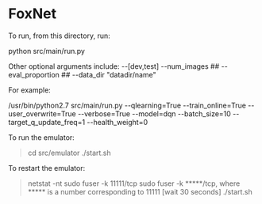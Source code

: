 # FoxNet

To run, from this directory, run:

python src/main/run.py

Other optional arguments include:
--[dev,test]
--num_images ##
--eval_proportion ##
--data_dir "datadir/name"


For example:

/usr/bin/python2.7 src/main/run.py
--qlearning=True
--train_online=True
--user_overwrite=True
--verbose=True
--model=dqn
--batch_size=10
--target_q_update_freq=1
--health_weight=0

To run the emulator:
> cd src/emulator
> ./start.sh



To restart the emulator:
> netstat -nt
> sudo fuser -k 11111/tcp
> sudo fuser -k *****/tcp, where ***** is a number corresponding to 11111
[wait 30 seconds]
> ./start.sh